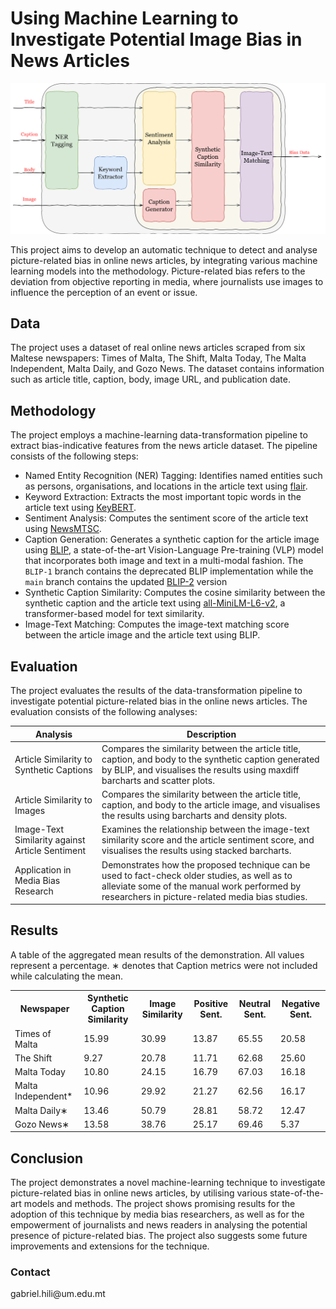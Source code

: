 <h1>Using Machine Learning to Investigate Potential Image Bias in News Articles</h1>

<img src="https://raw.githubusercontent.com/GabrielFreeze/fyp/main/thesis/figures/HiliGabriel_13502H_Image1.png">  </img>


<p>This project aims to develop an automatic technique to detect and analyse picture-related bias in online news articles, by integrating various machine learning models into the methodology. Picture-related bias refers to the deviation from objective reporting in media, where journalists use images to influence the perception of an event or issue.</p>
<h2>Data</h2>
<p>The project uses a dataset of real online news articles scraped from six Maltese newspapers: Times of Malta, The Shift, Malta Today, The Malta Independent, Malta Daily, and Gozo News. The dataset contains information such as article title, caption, body, image URL, and publication date.</p>
<h2>Methodology</h2>
<p>The project employs a machine-learning data-transformation pipeline to extract bias-indicative features from the news article dataset. The pipeline consists of the following steps:</p>
<ul>
<li>Named Entity Recognition (NER) Tagging: Identifies named entities such as persons, organisations, and locations in the article text using <a href="https://pypi.org/project/flair/">flair</a>.</li>
<li>Keyword Extraction: Extracts the most important topic words in the article text using <a href="https://maartengr.github.io/KeyBERT/api/keybert.html">KeyBERT</a>.</li>
<li>Sentiment Analysis: Computes the sentiment score of the article text using <a href="https://github.com/fhamborg/NewsMTSC">NewsMTSC</a>.</li>
<li>Caption Generation: Generates a synthetic caption for the article image using <a href="https://github.com/salesforce/BLIP">BLIP</a>, a state-of-the-art Vision-Language Pre-training (VLP) model that incorporates both image and text in a multi-modal fashion. The <code>BLIP-1</code> branch contains the deprecated BLIP implementation while the <code>main</code> branch contains the updated <a href="https://github.com/salesforce/LAVIS/tree/main/projects/blip2">BLIP-2</a> version</li>
<li>Synthetic Caption Similarity: Computes the cosine similarity between the synthetic caption and the article text using <a href="https://huggingface.co/sentence-transformers/all-MiniLM-L6-v2">all-MiniLM-L6-v2</a>, a transformer-based model for text similarity.</li>
<li>Image-Text Matching: Computes the image-text matching score between the article image and the article text using BLIP.</li>
</ul>
<h2>Evaluation</h2>
<p>The project evaluates the results of the data-transformation pipeline to investigate potential picture-related bias in the online news articles. The evaluation consists of the following analyses:</p>
<cib-table-block><table><thead>
<tr>
<th><strong>Analysis</strong></th>
<th><strong>Description</strong></th>
</tr>
</thead>
<tbody>
<tr>
<td>Article Similarity to Synthetic Captions</td>
<td>Compares the similarity between the article title, caption, and body to the synthetic caption generated by BLIP, and visualises the results using maxdiff barcharts and scatter plots.</td>
</tr>
<tr>
<td>Article Similarity to Images</td>
<td>Compares the similarity between the article title, caption, and body to the article image, and visualises the results using barcharts and density plots.</td>
</tr>
<tr>
<td>Image-Text Similarity against Article Sentiment</td>
<td>Examines the relationship between the image-text similarity score and the article sentiment score, and visualises the results using stacked barcharts.</td>
</tr>
<tr>
<td>Application in Media Bias Research</td>
<td>Demonstrates how the proposed technique can be used to fact-check older studies, as well as to alleviate some of the manual work performed by researchers in picture-related media bias studies.</td>
</tr>
</tbody>
</table>
  
<h2>Results</h2>  
<table>
  <p> A table of the aggregated mean results of the demonstration. All values
represent a percentage. ∗ denotes that Caption metrics were not included while
calculating the mean.</p>
  <tr>
    <th>Newspaper</th>
    <th>Synthetic Caption Similarity</th>
    <th>Image Similarity</th>
    <th>Positive Sent.</th>
    <th>Neutral Sent.</th>
    <th>Negative Sent.</th>
  </tr>
  <tr>
    <td>Times of Malta</td>
    <td>15.99</td>
    <td>30.99</td>
    <td>13.87</td>
    <td>65.55</td>
    <td>20.58</td>
  </tr>
  <tr>
    <td>The Shift</td>
    <td>9.27</td>
    <td>20.78</td>
    <td>11.71</td>
    <td>62.68</td>
    <td>25.60</td>
  </tr>
  <tr>
    <td>Malta Today</td>
    <td>10.80</td>
    <td>24.15</td>
    <td>16.79</td>
    <td>67.03</td>
    <td>16.18</td>
  </tr>
  <tr>
    <td>Malta Independent*</td>
    <td>10.96</td>
    <td>29.92</td>
    <td>21.27</td>
    <td>62.56</td>
    <td>16.17</td>
  </tr>
  <tr>
    <td>Malta Daily∗</td>
    <td>13.46</td>
    <td>50.79</td>
    <td>28.81</td>
    <td>58.72</td>
    <td>12.47</td>
  </tr>
  <tr>
    <td>Gozo News∗</td>
    <td>13.58</td>
    <td>38.76</td>
    <td>25.17</td>
    <td>69.46</td>
    <td>5.37</td>
  </tr>
</table>



<h2>Conclusion</h2>
<p>The project demonstrates a novel machine-learning technique to investigate picture-related bias in online news articles, by utilising various state-of-the-art models and methods. The project shows promising results for the adoption of this technique by media bias researchers, as well as for the empowerment of journalists and news readers in analysing the potential presence of picture-related bias. The project also suggests some future improvements and extensions for the technique.</p>


<h3>Contact</h3>
gabriel.hili@um.edu.mt

